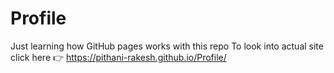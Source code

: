 # Profile
Just learning how GitHub pages works with this repo
To look into actual site click here 👉 https://pithani-rakesh.github.io/Profile/
